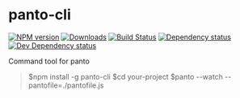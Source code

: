 # panto-cli
[![NPM version][npm-image]][npm-url] [![Downloads][downloads-image]][npm-url] [![Build Status][travis-image]][travis-url] [![Dependency status][david-dm-image]][david-dm-url] [![Dev Dependency status][david-dm-dev-image]][david-dm-dev-url]

Command tool for panto

>$npm install -g panto-cli
>$cd your-project
>$panto --watch --pantofile=./pantofile.js

[npm-url]: https://npmjs.org/package/panto-cli
[downloads-image]: http://img.shields.io/npm/dm/panto-cli.svg
[npm-image]: http://img.shields.io/npm/v/panto-cli.svg
[travis-url]: https://travis-ci.org/pantojs/panto-cli
[travis-image]: http://img.shields.io/travis/pantojs/panto-cli.svg
[david-dm-url]:https://david-dm.org/pantojs/panto-cli
[david-dm-image]:https://david-dm.org/pantojs/panto-cli.svg
[david-dm-dev-url]:https://david-dm.org/pantojs/panto-cli#info=devDependencies
[david-dm-dev-image]:https://david-dm.org/pantojs/panto-cli/dev-status.svg